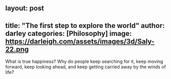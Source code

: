 layout: post
------------

title:  "The first step to explore the world"
author: darley
categories: [Philosophy]
image: https://darleigh.com/assets/images/3d/Saly-22.png
--------------------------------------------------------

What is true happiness?
Why do people keep searching for it, keep moving forward, keep looking ahead, and keep getting carried away by the winds of life?
